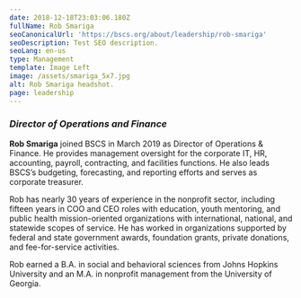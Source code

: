 ```yaml
---
date: 2018-12-18T23:03:06.180Z
fullName: Rob Smariga
seoCanonicalUrl: 'https://bscs.org/about/leadership/rob-smariga'
seoDescription: Test SEO description.
seoLang: en-us
type: Management
template: Image Left
image: /assets/smariga_5x7.jpg
alt: Rob Smariga headshot.
page: leadership
---
```


### *Director of Operations and Finance*

**Rob Smariga** joined BSCS in March 2019 as Director of Operations & Finance. He provides management oversight for the corporate IT, HR, accounting, payroll, contracting, and facilities functions. He also leads BSCS’s budgeting, forecasting, and reporting efforts and serves as corporate treasurer.

Rob has nearly 30 years of experience in the nonprofit sector, including fifteen years in COO and CEO roles with education, youth mentoring, and public health mission-oriented organizations with international, national, and statewide scopes of service. He has worked in organizations supported by federal and state government awards, foundation grants, private donations, and fee-for-service activities.

Rob earned a B.A. in social and behavioral sciences from Johns Hopkins University and an M.A. in nonprofit management from the University of Georgia.
